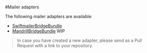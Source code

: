 #Mailer adapters

The following mailer adapters are available:

* [SwiftmailerBridgeBundle](https://github.com/BenGorUser/SwiftMailerBridgeBundle)
* [MandrillBridgeBundle](https://github.com/BenGorUser/SwiftMailerBridgeBundle) WIP

> In case you have created a new adapter, please send as a Pull Request with a link to your repository.
